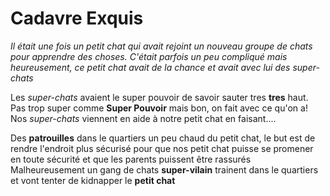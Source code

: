 # Cadavre Exquis
*Il était une fois un petit chat qui avait rejoint un nouveau groupe de chats pour apprendre des choses. C'était parfois un peu compliqué mais heureusement, ce petit chat avait de la chance et avait avec lui des super-chats*

Les *super-chats* avaient le super pouvoir de savoir sauter tres **tres** haut.
Pas trop super comme **Super Pouvoir** mais bon, on fait avec ce qu'on a!
Nos *super-chats* viennent en aide à notre petit chat en faisant....

Des **patrouilles** dans le quartiers un peu chaud du petit chat, le but est de rendre l'endroit plus sécurisé
pour que nos petit chat puisse se promener en toute sécurité et que les parents puissent être rassurés
Malheureusement un gang de chats **super-vilain**  trainent dans le quartiers et vont tenter de kidnapper le **petit chat**
